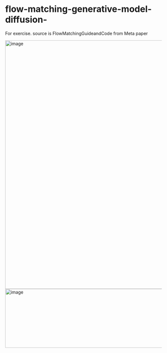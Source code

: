 # flow-matching-generative-model-diffusion-
For exercise. source is FlowMatchingGuideandCode from Meta paper

<img width="716" height="802" alt="image" src="https://github.com/user-attachments/assets/6b0e951d-54de-447f-9d5a-6e28a2250049" />

<img width="1576" height="190" alt="image" src="https://github.com/user-attachments/assets/66837220-8111-4af7-a4f3-f82b4fa8e231" />


